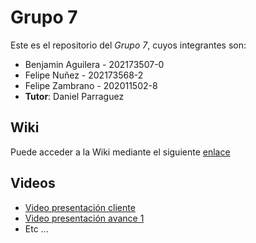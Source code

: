 # Grupo 7

Este es el repositorio del *Grupo 7*, cuyos integrantes son:

* Benjamin Aguilera  - 202173507-0
* Felipe Nuñez - 202173568-2
* Felipe Zambrano - 202011502-8
* **Tutor**: Daniel Parraguez

## Wiki

Puede acceder a la Wiki mediante el siguiente [enlace](https://gitlab.inf.utfsm.cl/daniel.parraguez/inf236-2023-2-grupo-7/-/wikis/home)

## Videos

* [Video presentación cliente](https://drive.google.com/file/d/1FTGfby__ccqlbJhUhGc4fgrdxW_RgDtJ/view?usp=sharing) 
* [Video presentación avance 1](https://www.youtube.com/watch?v=z36vHZiLrZE)
* Etc ...
